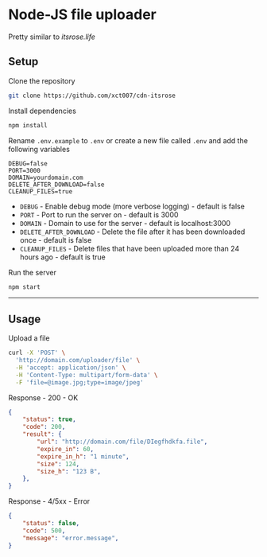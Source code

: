 # Node-JS file uploader
Pretty similar to *itsrose.life*

## Setup
Clone the repository
```bash
git clone https://github.com/xct007/cdn-itsrose
```
Install dependencies
```bash
npm install
```
Rename `.env.example` to `.env` or create a new file called `.env` and add the following variables
```env
DEBUG=false
PORT=3000
DOMAIN=yourdomain.com
DELETE_AFTER_DOWNLOAD=false
CLEANUP_FILES=true
```
- `DEBUG` - Enable debug mode (more verbose logging) - default is false
- `PORT` - Port to run the server on - default is 3000
- `DOMAIN` - Domain to use for the server - default is localhost:3000
- `DELETE_AFTER_DOWNLOAD` - Delete the file after it has been downloaded once - default is false
- `CLEANUP_FILES` - Delete files that have been uploaded more than 24 hours ago - default is true

Run the server
```bash
npm start
```
___
## Usage
Upload a file
```bash
curl -X 'POST' \
  'http://domain.com/uploader/file' \
  -H 'accept: application/json' \
  -H 'Content-Type: multipart/form-data' \
  -F 'file=@image.jpg;type=image/jpeg'
```
Response - 200 - OK
```json
{
    "status": true,
    "code": 200,
    "result": {
        "url": "http://domain.com/file/DIegfhdkfa.file",
        "expire_in": 60,
        "expire_in_h": "1 minute",
        "size": 124,
        "size_h": "123 B",
    },
}
```
Response - 4/5xx - Error
```json
{
    "status": false,
    "code": 500,
    "message": "error.message",
}
```